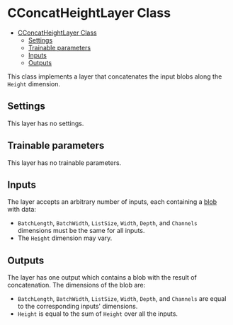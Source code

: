 # CConcatHeightLayer Class

<!-- TOC -->

- [CConcatHeightLayer Class](#cconcatheightlayer-class)
    - [Settings](#settings)
    - [Trainable parameters](#trainable-parameters)
    - [Inputs](#inputs)
    - [Outputs](#outputs)

<!-- /TOC -->

This class implements a layer that concatenates the input blobs along the `Height` dimension.

## Settings

This layer has no settings.

## Trainable parameters

This layer has no trainable parameters.

## Inputs

The layer accepts an arbitrary number of inputs, each containing a [blob](..\DnnBlob.md) with data:

- `BatchLength`, `BatchWidth`, `ListSize`, `Width`, `Depth`, and `Channels` dimensions must be the same for all inputs. 
- The `Height` dimension may vary.

## Outputs

The layer has one output which contains a blob with the result of concatenation. The dimensions of the blob are:

- `BatchLength`, `BatchWidth`, `ListSize`, `Width`, `Depth`, and `Channels` are equal to the corresponding inputs' dimensions.
- `Height` is equal to the sum of `Height` over all the inputs.
